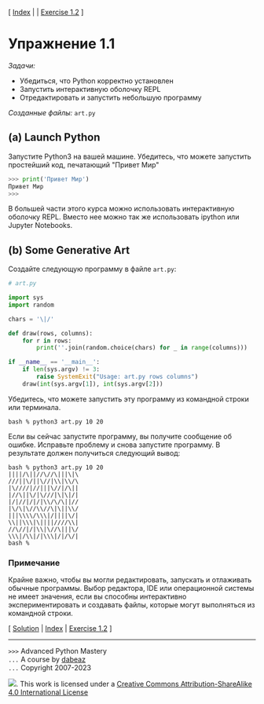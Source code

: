 \[ [Index](index.md) | []() | [Exercise 1.2](ex1_2.md) \]

# Упражнение 1.1

_Задачи:_

- Убедиться, что Python корректно установлен
- Запустить интерактивную оболочку REPL
- Отредактировать и запустить небольшую программу

_Созданные файлы:_ `art.py`

## (a) Launch Python

Запустите Python3 на вашей машине. Убедитесь, что можете
запустить простейший код, печатающий "Привет Мир"

```python
>>> print('Привет Мир')
Привет Мир
>>>
```

В большей части этого курса можно использовать интерактивную оболочку REPL.
Вместо нее можно так же использовать ipython или Jupyter Notebooks.

## (b) Some Generative Art

Создайте следующую программу в файле `art.py`:

```python
# art.py

import sys
import random

chars = '\|/'

def draw(rows, columns):
    for r in rows:
        print(''.join(random.choice(chars) for _ in range(columns)))

if __name__ == '__main__':
    if len(sys.argv) != 3:
        raise SystemExit("Usage: art.py rows columns")
    draw(int(sys.argv[1]), int(sys.argv[2]))
```

Убедитесь, что можете запустить эту программу из командной строки или терминала.

```
bash % python3 art.py 10 20
```

Если вы сейчас запустите программу, вы получите сообщение об ошибке.
Исправьте проблему и снова запустите программу. В результате должен получиться следующий вывод:

```
bash % python3 art.py 10 20
||||/\||//\//\|||\|\
///||\/||\//|\\|\\/\
|\////|//|||\//|/\||
|//\||\/|\///|\|\|/|
|/|//|/|/|\\/\/\||//
|\/\|\//\\//\|\||\\/
|||\\\\/\\\|/||||\/|
\\||\\\|\||||////\\|
//\//|/|\\|\//\|||\/
\\\|/\\|/|\\\|/|/\/|
bash %
```

### Примечание

Крайне важно, чтобы вы могли редактировать, запускать и отлаживать
обычные программы. Выбор редактора, IDE или операционной системы не имеет значения,
если вы способны интерактивно экспериментировать и создавать файлы,
которые могут выполняться из командной строки.

\[ [Solution](soln1_1.md) | [Index](index.md) | [Exercise 1.2](ex1_2.md) \]

---

`>>>` Advanced Python Mastery  
`...` A course by [dabeaz](https://www.dabeaz.com)  
`...` Copyright 2007-2023

![](https://i.creativecommons.org/l/by-sa/4.0/88x31.png). This work is licensed under a [Creative Commons Attribution-ShareAlike 4.0 International License](http://creativecommons.org/licenses/by-sa/4.0/)
